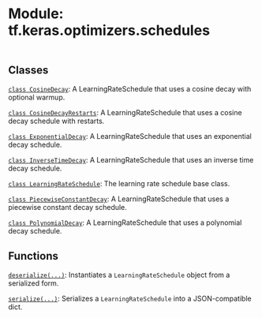 <div itemscope itemtype="http://developers.google.com/ReferenceObject">
<meta itemprop="name" content="tf.keras.optimizers.schedules" />
<meta itemprop="path" content="Stable" />
</div>

# Module: tf.keras.optimizers.schedules

<!-- Insert buttons and diff -->

<table class="tfo-notebook-buttons tfo-api nocontent" align="left">

</table>







## Classes

[`class CosineDecay`](../../../tf/keras/optimizers/schedules/CosineDecay.md): A LearningRateSchedule that uses a cosine decay with optional warmup.

[`class CosineDecayRestarts`](../../../tf/keras/optimizers/schedules/CosineDecayRestarts.md): A LearningRateSchedule that uses a cosine decay schedule with restarts.

[`class ExponentialDecay`](../../../tf/keras/optimizers/schedules/ExponentialDecay.md): A LearningRateSchedule that uses an exponential decay schedule.

[`class InverseTimeDecay`](../../../tf/keras/optimizers/schedules/InverseTimeDecay.md): A LearningRateSchedule that uses an inverse time decay schedule.

[`class LearningRateSchedule`](../../../tf/keras/optimizers/schedules/LearningRateSchedule.md): The learning rate schedule base class.

[`class PiecewiseConstantDecay`](../../../tf/keras/optimizers/schedules/PiecewiseConstantDecay.md): A LearningRateSchedule that uses a piecewise constant decay schedule.

[`class PolynomialDecay`](../../../tf/keras/optimizers/schedules/PolynomialDecay.md): A LearningRateSchedule that uses a polynomial decay schedule.

## Functions

[`deserialize(...)`](../../../tf/keras/optimizers/schedules/deserialize.md): Instantiates a `LearningRateSchedule` object from a serialized form.

[`serialize(...)`](../../../tf/keras/optimizers/schedules/serialize.md): Serializes a `LearningRateSchedule` into a JSON-compatible dict.

